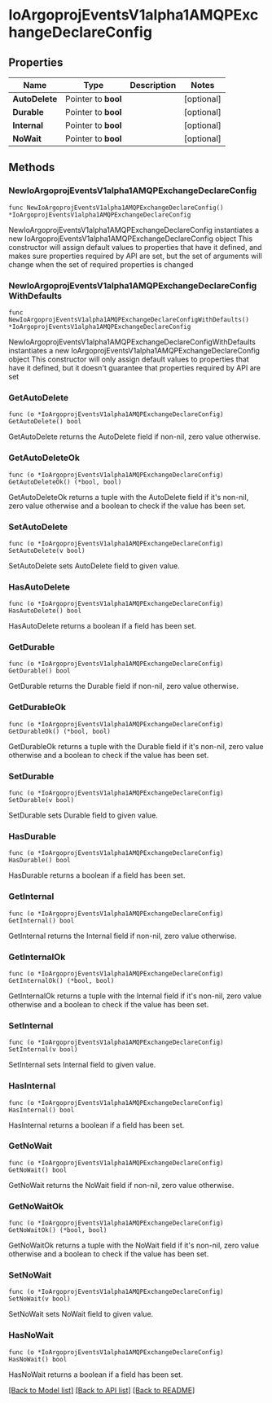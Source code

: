 # IoArgoprojEventsV1alpha1AMQPExchangeDeclareConfig

## Properties

Name | Type | Description | Notes
------------ | ------------- | ------------- | -------------
**AutoDelete** | Pointer to **bool** |  | [optional] 
**Durable** | Pointer to **bool** |  | [optional] 
**Internal** | Pointer to **bool** |  | [optional] 
**NoWait** | Pointer to **bool** |  | [optional] 

## Methods

### NewIoArgoprojEventsV1alpha1AMQPExchangeDeclareConfig

`func NewIoArgoprojEventsV1alpha1AMQPExchangeDeclareConfig() *IoArgoprojEventsV1alpha1AMQPExchangeDeclareConfig`

NewIoArgoprojEventsV1alpha1AMQPExchangeDeclareConfig instantiates a new IoArgoprojEventsV1alpha1AMQPExchangeDeclareConfig object
This constructor will assign default values to properties that have it defined,
and makes sure properties required by API are set, but the set of arguments
will change when the set of required properties is changed

### NewIoArgoprojEventsV1alpha1AMQPExchangeDeclareConfigWithDefaults

`func NewIoArgoprojEventsV1alpha1AMQPExchangeDeclareConfigWithDefaults() *IoArgoprojEventsV1alpha1AMQPExchangeDeclareConfig`

NewIoArgoprojEventsV1alpha1AMQPExchangeDeclareConfigWithDefaults instantiates a new IoArgoprojEventsV1alpha1AMQPExchangeDeclareConfig object
This constructor will only assign default values to properties that have it defined,
but it doesn't guarantee that properties required by API are set

### GetAutoDelete

`func (o *IoArgoprojEventsV1alpha1AMQPExchangeDeclareConfig) GetAutoDelete() bool`

GetAutoDelete returns the AutoDelete field if non-nil, zero value otherwise.

### GetAutoDeleteOk

`func (o *IoArgoprojEventsV1alpha1AMQPExchangeDeclareConfig) GetAutoDeleteOk() (*bool, bool)`

GetAutoDeleteOk returns a tuple with the AutoDelete field if it's non-nil, zero value otherwise
and a boolean to check if the value has been set.

### SetAutoDelete

`func (o *IoArgoprojEventsV1alpha1AMQPExchangeDeclareConfig) SetAutoDelete(v bool)`

SetAutoDelete sets AutoDelete field to given value.

### HasAutoDelete

`func (o *IoArgoprojEventsV1alpha1AMQPExchangeDeclareConfig) HasAutoDelete() bool`

HasAutoDelete returns a boolean if a field has been set.

### GetDurable

`func (o *IoArgoprojEventsV1alpha1AMQPExchangeDeclareConfig) GetDurable() bool`

GetDurable returns the Durable field if non-nil, zero value otherwise.

### GetDurableOk

`func (o *IoArgoprojEventsV1alpha1AMQPExchangeDeclareConfig) GetDurableOk() (*bool, bool)`

GetDurableOk returns a tuple with the Durable field if it's non-nil, zero value otherwise
and a boolean to check if the value has been set.

### SetDurable

`func (o *IoArgoprojEventsV1alpha1AMQPExchangeDeclareConfig) SetDurable(v bool)`

SetDurable sets Durable field to given value.

### HasDurable

`func (o *IoArgoprojEventsV1alpha1AMQPExchangeDeclareConfig) HasDurable() bool`

HasDurable returns a boolean if a field has been set.

### GetInternal

`func (o *IoArgoprojEventsV1alpha1AMQPExchangeDeclareConfig) GetInternal() bool`

GetInternal returns the Internal field if non-nil, zero value otherwise.

### GetInternalOk

`func (o *IoArgoprojEventsV1alpha1AMQPExchangeDeclareConfig) GetInternalOk() (*bool, bool)`

GetInternalOk returns a tuple with the Internal field if it's non-nil, zero value otherwise
and a boolean to check if the value has been set.

### SetInternal

`func (o *IoArgoprojEventsV1alpha1AMQPExchangeDeclareConfig) SetInternal(v bool)`

SetInternal sets Internal field to given value.

### HasInternal

`func (o *IoArgoprojEventsV1alpha1AMQPExchangeDeclareConfig) HasInternal() bool`

HasInternal returns a boolean if a field has been set.

### GetNoWait

`func (o *IoArgoprojEventsV1alpha1AMQPExchangeDeclareConfig) GetNoWait() bool`

GetNoWait returns the NoWait field if non-nil, zero value otherwise.

### GetNoWaitOk

`func (o *IoArgoprojEventsV1alpha1AMQPExchangeDeclareConfig) GetNoWaitOk() (*bool, bool)`

GetNoWaitOk returns a tuple with the NoWait field if it's non-nil, zero value otherwise
and a boolean to check if the value has been set.

### SetNoWait

`func (o *IoArgoprojEventsV1alpha1AMQPExchangeDeclareConfig) SetNoWait(v bool)`

SetNoWait sets NoWait field to given value.

### HasNoWait

`func (o *IoArgoprojEventsV1alpha1AMQPExchangeDeclareConfig) HasNoWait() bool`

HasNoWait returns a boolean if a field has been set.


[[Back to Model list]](../README.md#documentation-for-models) [[Back to API list]](../README.md#documentation-for-api-endpoints) [[Back to README]](../README.md)


